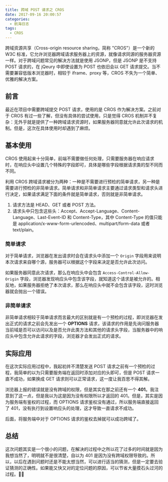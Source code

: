 ```yaml
---
title: 跨域 POST 请求之 CROS
date: 2017-09-16 20:00:57
categories:
  - 航海日志
tags:
  - CROS
---
```


跨域资源共享（Cross-origin resource sharing，简称 "CROS"）是一个新的 W3C 标准，它允许浏览器跨域请求服务器上的资源，就像请求同源的服务器资源一样。对于跨域问题常见的解决方法就是使用 JSONP，但是 JSONP 是不支持 POST 请求的，在 jQeury 中即使设置为 POST 也依旧会以 GET 请求提交。当不需要兼容低版本浏览器时，相较于 iframe、proxy 等，CROS 不失为一个简单、优雅的解决方案。

<!-- more -->

## 前言

最近在项目中需要跨域提交 POST 请求，使用的是 CROS 作为解决方案。之前对于 CROS 有过一些了解，但没有具体的尝试使用，只是觉得 CROS 机制并不复杂：无外乎就是提供了一种跨域请求资源时，如果服务器同意就允许此次请求的机制。但是，这次在具体使用时却遇到了麻烦。

## 基本使用

CROS 使用起来十分简单，前端不需要做任何处理，只需要服务器在响应请求时，在响应头中设置几个特殊的字段即可，具体是哪些字段根据请求类的型不同而不同。

利用 CROS 跨域请求被分为两种：一种是不需要进行预检的简单请求，另一种是需要进行预检的非简单请求。简单请求和非简单请求主要通过请求类型和请求头进行决定，如果请求满足下面的条件就是简单请求，否则就是非简单请求。

1. 请求方法是 HEAD、GET 或者 POST 方法。
2. 请求头中只包含这些头：Accept、Accept-Language、Content-Language、Last-Event-ID 和 Content-Type，其中 Content-Type 的值只能是 application/x-www-form-urlencoded、multipart/form-data 或者 text/plain。

### 简单请求

对于简单请求，浏览器在发出请求时会在请求头中添加一个 `Origin` 字段用来说明本次请求来自哪个源，服务器可以根据这个字段来决定是否允许此次访问。

如果服务器同意此次请求，那么在响应头中会包含 `Access-Control-Allow-Origin` 字段，浏览器发现响应头中包含该字段，就知道这个请求是被允许的。相反地，如果服务器拒绝了本次请求，那么在响应头中就不会包含该字段，这时浏览器就会抛出一个错误。

### 非简单请求

非简单请求相较于简单请求而言最大的区别就是有一个预检的过程，即浏览器在发出正式的请求之前会先发出一个 **OPTIONS** 请求，该请求的作用是先询问服务器当前域是否可以访问以及是否允许此类方法和其他的请求头字段，当服务器中的响应头中包含允许此请求的字段，浏览器才会发出正式的请求。

## 实际应用

在这次实际应用过程中，我起初并不清楚发送 POST 请求之前有一个预检的过程，我简单的以为只需要服务端在返回时添加对应的头即可，但是 POST 请求一直不成功，如果换成 GET 请求则可以正常请求，这一度让我百思不得其解。

浏览器上报的错误就是没有跨域的权限，但是其实在那之前还有一个 **401**。我注意到了这一点，但是我以为这是因为没有权限所以才返回的 401。但是，其实是因为服务端有鉴权的过程，而 OPTIONS 请求鉴权没有通过，所以服务端直接返回了 401，没有执行到设置响应头的处理，这才导致一直请求不成功。

后面，将服务端中对于 OPTIONS 请求的鉴权去掉就可以成功跨域了。

## 总结

这次问题其实是一个很小的问题，在解决的过程中之所以花了过多的时间就是因为我想当然了，明明就不是很清楚，自以为 401 是因为没有跨域权限导致的。所以，以后在遇到问题时还是不能太想当然，可以进行适当的猜测，但是一定要去验证猜测的正确性。如果能又快又对的定位问题的原因，可以节省大量摸石头过河的过程。🤡🤡